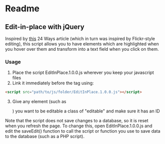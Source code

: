 # Readme

## Edit-in-place with jQuery

Inspired by [this](http://24ways.org/2005/edit-in-place-with-ajax]) 24 Ways article (which in turn was inspired by Flickr-style editing), this script allows you to have elements which are highlighted when you hover over them and transform into a text field when you click on them.

### Usage

1. Place the script EditInPlace.1.0.0.js wherever you keep your javascript files
2. Link it immediately before the </body> tag using:
```html
<script src="path/to/js/folder/EditInPlace.1.0.0.js"></script>
```
3. Give any element (such as <p>) you want to be editable a class of "editable" and make sure it has an ID

Note that the script does not save changes to a database, so it is reset when you refresh the page. To change this, open EditInPlace.1.0.0.js and edit the saveEdit() function to call the script or function you use to save data to the database (such as a PHP script).